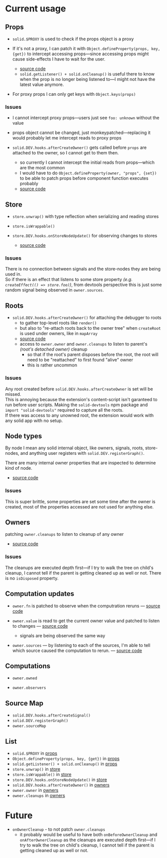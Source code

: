 # Current usage

## Props

- `solid.$PROXY` is used to check if the props object is a proxy

- If it's not a proxy, I can patch it with `Object.defineProperty(props, key, {get})` to intercept accessing props—since accessing props might cause side-effects I have to wait for the user.
	- [source code](https://github.com/thetarnav/solid-devtools/blob/main/packages/debugger/src/inspector/inspector.ts#L98-L113)
	- `solid.getListener() + solid.onCleanup()` is useful there to know when the prop is no longer being listened to—I might not have the latest value anymore.

- For proxy props I can only get keys with `Object.keys(props)`

### Issues

- I cannot intercept proxy props—users just see `foo: unknown` without the value

- props object cannot be changed, just monkeypatched—replacing it would probably let me intercept reads to proxy props

- `solid.DEV.hooks.afterCreateOwner()` gets called before `props` are attached to the owner, so I cannot get to them then.

    - so currently I cannot intercept the initial reads from props—which are the most common
    - I would have to do `Object.defineProperty(owner, "props", {set})` to be able to patch props before component function executes probably
    - [source code](https://github.com/solidjs/solid/blob/main/packages/solid/src/reactive/signal.ts#L1115-L1133)

## Store

- `store.unwrap()` with type reflection when serializing and reading stores

- `store.isWrappable()`

- `store.DEV.hooks.onStoreNodeUpdate()` for observing changes to stores
    - [source code](https://github.com/thetarnav/solid-devtools/blob/main/packages/debugger/src/inspector/store.ts#L27-L49)

### Issues

There is no connection between signals and the store-nodes they are being used in.\
So if there is an effect that listens to some store property *(e.g. `createEffect(() => store.foo)`)*, from devtools perspective this is just some random signal being observed in `owner.sources`.

## Roots

- `solid.DEV.hooks.afterCreateOwner()` for attaching the debugger to roots
    - to gather top-level roots like `render()`
    - but also to "re-attach roots back to the owner tree" when `createRoot` is used under owners, like in `mapArray`
    - [source code](https://github.com/thetarnav/solid-devtools/blob/main/packages/debugger/src/main/roots.ts#L147-L163)
    - access to `owner.owner` and `owner.cleanups` to listen to parent's *(root's detached owner)* cleanup
        - so that if the root's parent disposes before the root, the root will need to be "reattached" to first found "alive" owner
        - this is rather uncommon

### Issues

Any root created before `solid.DEV.hooks.afterCreateOwner` is set will be missed.\
This is annoying because the extension's content-script isn't garanteed to run before user scripts. Making the `solid-devtools` npm package and `import "solid-devtools"` required to capture all the roots.\
If there was access to any unowned root, the extension would work with any solid app with no setup.

## Node types

By node I mean any solid internal object, like owners, signals, roots, store-nodes, and anything user registers with `solid.DEV.registerGraph()`.

There are many internal owner properties that are inspected to determine kind of node.
- [source code](https://github.com/thetarnav/solid-devtools/blob/main/packages/debugger/src/main/utils.ts#L5-L86)

### Issues

This is super brittle, some properties are set some time after the owner is created, most of the properties accessed are not used for anything else.

## Owners

patching `owner.cleanups` to listen to cleanup of any owner
- [source code](https://github.com/thetarnav/solid-devtools/blob/main/packages/debugger/src/main/utils.ts#L205-L227)

### Issues

The cleanups are executed depth first—if I try to walk the tree on child's cleanup, I cannot tell if the parent is getting cleaned up as well or not. There is no `isDisposed` property.

## Computation updates

- `owner.fn` is patched to observe when the computration reruns — [source code](https://github.com/thetarnav/solid-devtools/blob/main/packages/debugger/src/main/observe.ts#L50-L88)

- `owner.value` is read to get the current owner value and patched to listen to changes — [source code](https://github.com/thetarnav/solid-devtools/blob/main/packages/debugger/src/main/observe.ts#L98-L123)
    - signals are being observed the same way

- `owner.sources` — by listening to each of the sources, I'm able to tell which source caused the computation to rerun. — [source code](https://github.com/thetarnav/solid-devtools/blob/main/packages/logger/src/index.ts#L117-L180)


## Computations

- `owner.owned`

- `owner.observers`

## Source Map

- `solid.DEV.hooks.afterCreateSignal()`
- `solid.DEV.registerGraph()`
- `owner.sourceMap`

## List

- `solid.$PROXY` in [props](#props)
- `Object.defineProperty(props, key, {get})` in [props](#props)
- `solid.getListener() + solid.onCleanup()` in [props](#props)
- `store.unwrap()` in [store](#store)
- `store.isWrappable()` in [store](#store)
- `store.DEV.hooks.onStoreNodeUpdate()` in [store](#store)
- `solid.DEV.hooks.afterCreateOwner()` in [owners](#owners)
- `owner.owner` in [owners](#owners)
- `owner.cleanups` in [owners](#owners)

# Future
- `onOwnerCleanup` - to not patch `owner.cleanups`
    - it probably would be useful to have both `onBeforeOwnerCleanup` and `onAfterOwnerCleanup`
    as the cleanups are executed depth first—if I try to walk the tree on child's cleanup, I cannot tell if the parent is getting cleaned up as well or not.
